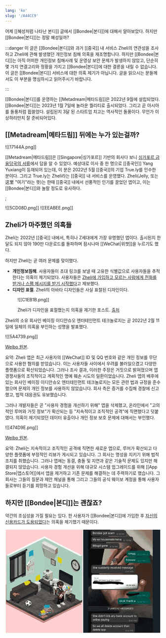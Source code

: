 ```yaml
---
lang: 'ko'
slug: '/A44CC9'
---
```


어제 [[혜성처럼 나타난 본디]] 글에서 [[Bondee|본디]]에 대해서 알아보았다. 하지만 [[Bondee|본디]]는 정말 혜성일까?

:::danger
이 글은 [[Bondee|본디]]와 과거 [[중국]] 내 서비스 Zheli의 연관성을 조사하고
Zheli에 관해 발생했던 개인정보 침해 의혹을 재조명합니다.
하지만 [[Bondee|본디]]는 아직 어떠한 개인정보 침해사례 및 운영상 보안 문제가 발생하지 않았고,
단순히 몇 가지 연결고리와 정황을 가지고 [[Bondee|본디]]에 대한 결론을 내릴 수 없습니다.
이 글은 [[Bondee|본디]] 서비스에 대한 의혹 제기가 아닙니다.
글을 읽으시는 분들께서도 이 부분을 명심하시고 읽어주시기 바랍니다.

:::

[[Bondee|본디]]를 운영하는 [[Metadream|메타드림]]은 2022년 9월에 설립되었다. [[Bondee|본디]]는 2023년 1월 7일에 놀라운 퀄리티로 출시되었다. 그리고 곧 아시아를 돌풍처럼 휩쓸었다. 설립된지 3달 된 스타트업 치고는 역사적인 돌풍이다. 무언가 이상하리만치 잘 준비되어있다.

## [[Metadream|메타드림]] 뒤에는 누가 있는걸까?

![[17144A.png]]

[[Metadream|메타드림]]은 [[Singapore|싱가포르]] 기반의 회사다 보니 [싱가포르 금융당국의 서류](https://drive.google.com/file/d/1eIgAcVLUHA7luzCGZT_ed0R27Slwjd03/view)에서 답을 알 수 있었다. 예상대로 이사 중 한 명으로 [[중국인]] Yang Yuxiang이 등재되어 있는데, 이 분은 2022년 5월 [[중국]]의 기업 True.ly를 인수한 분이다. 그리고 True.ly는 Zheli라는 [[중국]] 내 서비스를 운영했다. Zheli(Jelly, 또는 这里 "여기"라는 뜻)는 한때 [[중국]] 내에서 선풍적인 인기를 끌었던 앱이고, 이는 [[Bondee|본디]]와 놀랄 정도로 유사하다.

;

<Horizontal>
![[5CD08D.png]]
![[EEABEE.png]]
</Horizontal>

## Zheli가 마주했던 의혹들

Zheli는 2022년 [[중국]] 내에서, 특히나 Z세대에게 가장 유명했던 앱이다. 출시된지 한 달도 되지 않아 190만 다운로드를 돌파하며 잠시나마 [[WeChat|위챗]]을 누르기도 했다.

하지만 Zheli는 곧 여러 문제를 맞이했다.

- **개인정보침해**. 사용자들이 초대 링크를 보낼 때 고유한 식별값으로 사용자들을 추적한다는 의혹이 제기되었다. 사용자들은 [Zheli에 가입하고 모르는 사람에게 전화를 받거나 스팸 메시지를 받기 시작했다](https://www.sixthtone.com/news/1009661/metaverse-like-app-pauses-user-registration-over-data-leak-claims-)고 제보했다.
- **디자인 표절**. Zheli의 아바타 디자인들은 사실 표절된 디자인이다.

<figure>

![[C1EB1B.png]]

<figcaption>

Zheli가 디자인을 표절했는지 의혹을 제기한 포스트.
[출처](https://www.xiaohongshu.com/explore/6204d0490000000021037640)

</figcaption>

</figure>

Zheli의 소유 회사인 베이징 이디안슈오 엔터테인먼트 테크놀로지는 곧 2022년 2월 11일에 일체의 의혹을 부인하는 성명을 발표했다.


<Accordions>
<Accordion title="2022년 2월 11일 Zheli가 의혹을 부인하다.">

![[5A4739.png]]

[Weibo 원본](https://weibo.com/7738347716/Lf2hffstZ).

요약:
Zheli 앱은 최근 사용자의 [[WeChat]] ID 및 QQ 번호와 같은 개인 정보를 무단으로 사용한 혐의를 받았습니다. 이는 사용자들 사이에서 우려를 불러일으켰고 다양한 플랫폼으로 확산되었습니다. 그러나 조사 결과, 이러한 주장은 거짓으로 밝혀졌으며 앱 경쟁사들의 조직적이고 계획적인 명예 훼손 시도의 일환이었습니다. Zheli 앱의 배후에 있는 회사인 베이징 이디안슈오 엔터테인먼트 테크놀로지는 모든 관련 법과 규정을 준수했으며 문제의 개인 정보를 사용하지 않았습니다. 회사 측은 증거를 수집해 경찰에 신고했고, 법적 대응권도 유보했습니다.

</Accordion>
</Accordions>

그러나 개발자들은 곧 "사용자 경험을 개선하기 위해" 앱을 삭제했고, 온라인에서 "고의적인 루머와 거짓 정보"가 확산되는 등 "지속적이고 조직적인 공격"에 직면했다고 덧붙였다. 의혹이 제기되었던 데이터 유출이나 개인 정보 보호 문제에 대해서는 부인했다.


<Accordions>
<Accordion title="2022년 2월 13일 Zheli가 삭제되다.">

![[474D9E.png]]

[Weibo 원본](https://weibo.com/7738347716/LfjlX32tv).

요약:
Zheli는 지속적이고 조직적인 공격에 직면한 새로운 앱으로, 루머가 확산되고 다양한 플랫폼에 부정적인 리뷰가 게시되고 있습니다. 그 회사는 명성을 지키기 위해 법적 조치를 취했습니다. 그러나 앱에는 동결, 충돌 및 지연과 같은 기술적 문제도 있지만 해결되지 않았습니다. 사용자 경험 개선을 위해 대규모 시스템 업그레이드를 위해 [[App Store|앱스토어]]에서 앱을 제거하고 기존 문제를 해결하는 데 주력하기로 했습니다. 그 회사는 그들의 질문과 제안 채널을 통해 그리고 그들의 공식 웨이보 계정을 통해 사용자들로부터 듣기를 희망하고 있습니다.

</Accordion>
</Accordions>

## 하지만 [[Bondee|본디]]는 괜찮죠?

약간의 조심성을 가질 필요는 있다. 한 사용자가 [[Bondee|본디]]에 가입한 후 [자신의 신용카드가 도용되었다](https://www.thestar.com.my/aseanplus/aseanplus-news/2023/01/28/singapore-based-social-networking-app-bondee-hit-with-allegations-of-credit-card-misuse)는 의혹을 제기했기 때문이다.

![본디에 가입한 후 신용카드가 도용되었다는 의혹을 제기하는 사용자](../assets/116268.png)

